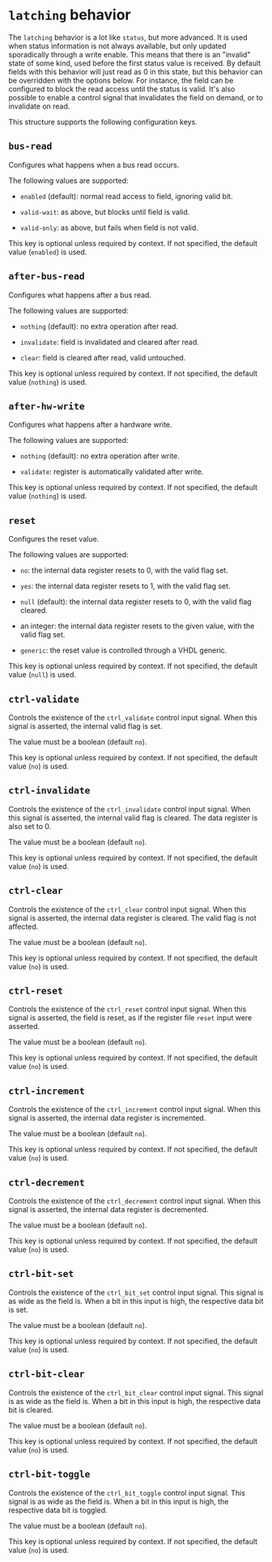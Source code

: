 # `latching` behavior

The `latching` behavior is a lot like `status`, but more advanced. It is
used when status information is not always available, but only updated
sporadically through a write enable. This means that there is an "invalid"
state of some kind, used before the first status value is received. By
default fields with this behavior will just read as 0 in this state, but
this behavior can be overridden with the options below. For instance, the
field can be configured to block the read access until the status is valid.
It's also possible to enable a control signal that invalidates the field on
demand, or to invalidate on read.

This structure supports the following configuration keys.

## `bus-read`

Configures what happens when a bus read occurs.

The following values are supported:

 - `enabled` (default): normal read access to field, ignoring valid bit.

 - `valid-wait`: as above, but blocks until field is valid.

 - `valid-only`: as above, but fails when field is not valid.

This key is optional unless required by context. If not specified, the default value (`enabled`) is used.

## `after-bus-read`

Configures what happens after a bus read.

The following values are supported:

 - `nothing` (default): no extra operation after read.

 - `invalidate`: field is invalidated and cleared after read.

 - `clear`: field is cleared after read, valid untouched.

This key is optional unless required by context. If not specified, the default value (`nothing`) is used.

## `after-hw-write`

Configures what happens after a hardware write.

The following values are supported:

 - `nothing` (default): no extra operation after write.

 - `validate`: register is automatically validated after write.

This key is optional unless required by context. If not specified, the default value (`nothing`) is used.

## `reset`

Configures the reset value.

The following values are supported:

 - `no`: the internal data register resets to 0, with the valid flag set.

 - `yes`: the internal data register resets to 1, with the valid flag set.

 - `null` (default): the internal data register resets to 0, with the valid flag cleared.

 - an integer: the internal data register resets to the given value, with the valid flag set.

 - `generic`: the reset value is controlled through a VHDL generic.

This key is optional unless required by context. If not specified, the default value (`null`) is used.

## `ctrl-validate`

Controls the existence of the `ctrl_validate` control input signal.
When this signal is asserted, the internal valid flag is set.

The value must be a boolean (default `no`).

This key is optional unless required by context. If not specified, the default value (`no`) is used.

## `ctrl-invalidate`

Controls the existence of the `ctrl_invalidate` control input
signal. When this signal is asserted, the internal valid flag is
cleared. The data register is also set to 0.

The value must be a boolean (default `no`).

This key is optional unless required by context. If not specified, the default value (`no`) is used.

## `ctrl-clear`

Controls the existence of the `ctrl_clear` control input
signal. When this signal is asserted, the internal data register is
cleared. The valid flag is not affected.

The value must be a boolean (default `no`).

This key is optional unless required by context. If not specified, the default value (`no`) is used.

## `ctrl-reset`

Controls the existence of the `ctrl_reset` control input
signal. When this signal is asserted, the field is reset, as if the
register file `reset` input were asserted.

The value must be a boolean (default `no`).

This key is optional unless required by context. If not specified, the default value (`no`) is used.

## `ctrl-increment`

Controls the existence of the `ctrl_increment` control input
signal. When this signal is asserted, the internal data register is
incremented.

The value must be a boolean (default `no`).

This key is optional unless required by context. If not specified, the default value (`no`) is used.

## `ctrl-decrement`

Controls the existence of the `ctrl_decrement` control input
signal. When this signal is asserted, the internal data register is
decremented.

The value must be a boolean (default `no`).

This key is optional unless required by context. If not specified, the default value (`no`) is used.

## `ctrl-bit-set`

Controls the existence of the `ctrl_bit_set` control input
signal. This signal is as wide as the field is. When a bit in this
input is high, the respective data bit is set.

The value must be a boolean (default `no`).

This key is optional unless required by context. If not specified, the default value (`no`) is used.

## `ctrl-bit-clear`

Controls the existence of the `ctrl_bit_clear` control input
signal. This signal is as wide as the field is. When a bit in this
input is high, the respective data bit is cleared.

The value must be a boolean (default `no`).

This key is optional unless required by context. If not specified, the default value (`no`) is used.

## `ctrl-bit-toggle`

Controls the existence of the `ctrl_bit_toggle` control input
signal. This signal is as wide as the field is. When a bit in this
input is high, the respective data bit is toggled.

The value must be a boolean (default `no`).

This key is optional unless required by context. If not specified, the default value (`no`) is used.